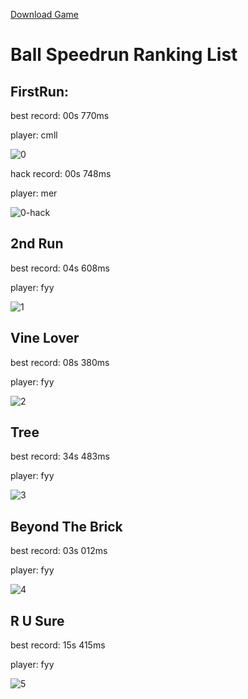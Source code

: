 [Download Game](https://github.com/ballspeedrun/ballspeedrun.github.io/tree/main/Ball)

# Ball Speedrun Ranking List

## FirstRun:

best record: 00s 770ms

player: cmll

![0](https://user-images.githubusercontent.com/72603809/195535037-d2d939f6-cfd7-4d27-9437-c4a684ef5155.png)

hack record: 00s 748ms

player: mer

![0-hack](https://user-images.githubusercontent.com/72603809/195535347-6da0ba7c-d52f-4eef-bf5a-e5cbe2e1e90d.png)

## 2nd Run

best record: 04s 608ms

player: fyy

![1](https://user-images.githubusercontent.com/72603809/195535130-aa5edcf4-4585-4076-b9d5-9d5615ec63c0.png)

## Vine Lover

best record: 08s 380ms

player: fyy

![2](https://user-images.githubusercontent.com/72603809/195535150-bd9d183a-5ad0-45c3-818f-41f9e64f70c0.png)

## Tree

best record: 34s 483ms

player: fyy

![3](https://user-images.githubusercontent.com/72603809/195535165-26c93280-eaef-4cbf-b818-5e729619a310.png)

## Beyond The Brick

best record: 03s 012ms

player: fyy

![4](https://user-images.githubusercontent.com/72603809/195535179-863fddde-9fb2-45ad-9f58-7e859c9d17fd.png)

## R U Sure

best record: 15s 415ms

player: fyy

![5](https://user-images.githubusercontent.com/72603809/195535200-c0a44104-6657-4040-ad9a-55f4f4f839fe.png)

